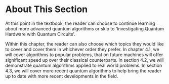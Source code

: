 # About This Section

At this point in the textbook, the reader can choose to continue learning about more advanced quantum algorithms or skip to ‘Investigating Quantum Hardware with Quantum Circuits’. 

Within this chapter, the reader can also choose which topics they would like to cover and cover them in whichever order they prefer. In chapter 4.1, we will cover algorithms to popular problems, that on future machines will offer significant speed up over their classical counterparts. In section 4.2, we will demonstrate quantum algorithms applied to real world problems. In section 4.3, we will cover more recent quantum algorithms to help bring the reader up to date with more recent developments in the field. 

